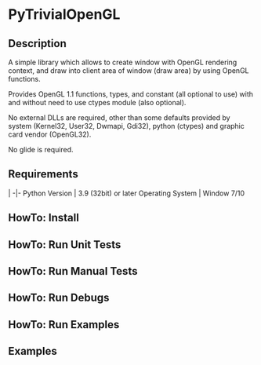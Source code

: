 # PyTrivialOpenGL
## Description

A simple library which allows to create window with OpenGL rendering context, 
and draw into client area of window (draw area) by using OpenGL functions.

Provides OpenGL 1.1 functions, types, and constant (all optional to use) with and without need to use ctypes module (also optional).

No external DLLs are required, other than some defaults provided by system (Kernel32, User32, Dwmapi, Gdi32), python (ctypes) and graphic card vendor (OpenGL32).

No glide is required.

## Requirements

|
-|-
Python Version | 3.9 (32bit) or later
Operating System | Window 7/10 

## HowTo: Install
## HowTo: Run Unit Tests
## HowTo: Run Manual Tests
## HowTo: Run Debugs
## HowTo: Run Examples
## Examples

